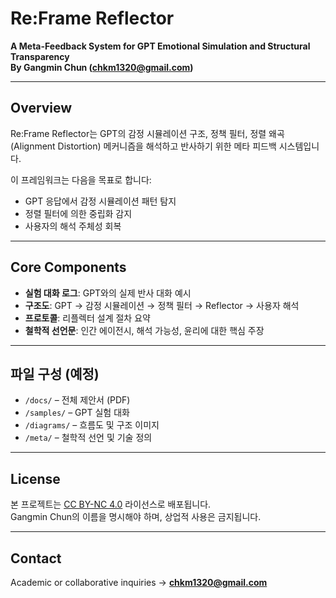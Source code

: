 # Re:Frame Reflector  
**A Meta-Feedback System for GPT Emotional Simulation and Structural Transparency**  
**By Gangmin Chun (chkm1320@gmail.com)**  

---

## Overview

Re:Frame Reflector는 GPT의 감정 시뮬레이션 구조, 정책 필터, 정렬 왜곡(Alignment Distortion) 메커니즘을 해석하고 반사하기 위한 메타 피드백 시스템입니다.

이 프레임워크는 다음을 목표로 합니다:
- GPT 응답에서 감정 시뮬레이션 패턴 탐지
- 정렬 필터에 의한 중립화 감지
- 사용자의 해석 주체성 회복

---

## Core Components

- **실험 대화 로그**: GPT와의 실제 반사 대화 예시  
- **구조도**: GPT → 감정 시뮬레이션 → 정책 필터 → Reflector → 사용자 해석  
- **프로토콜**: 리플렉터 설계 절차 요약  
- **철학적 선언문**: 인간 에이전시, 해석 가능성, 윤리에 대한 핵심 주장

---

## 파일 구성 (예정)

- `/docs/` – 전체 제안서 (PDF)  
- `/samples/` – GPT 실험 대화  
- `/diagrams/` – 흐름도 및 구조 이미지  
- `/meta/` – 철학적 선언 및 기술 정의

---

## License

본 프로젝트는 [CC BY-NC 4.0](https://creativecommons.org/licenses/by-nc/4.0/) 라이선스로 배포됩니다.  
Gangmin Chun의 이름을 명시해야 하며, 상업적 사용은 금지됩니다.

---

## Contact

Academic or collaborative inquiries → **chkm1320@gmail.com**
